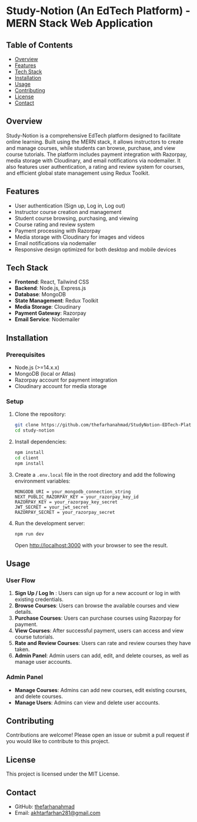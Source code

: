 # Study-Notion (An EdTech Platform) - MERN Stack Web Application

## Table of Contents

- [Overview](#overview)
- [Features](#features)
- [Tech Stack](#tech-stack)
- [Installation](#installation)
- [Usage](#usage)
- [Contributing](#contributing)
- [License](#license)
- [Contact](#contact)

## Overview

Study-Notion is a comprehensive EdTech platform designed to facilitate online learning. Built using the MERN stack, it allows instructors to create and manage courses, while students can browse, purchase, and view course tutorials. The platform includes payment integration with Razorpay, media storage with Cloudinary, and email notifications via nodemailer. It also features user authentication, a rating and review system for courses, and efficient global state management using Redux Toolkit.

## Features

- User authentication (Sign up, Log in, Log out)
- Instructor course creation and management
- Student course browsing, purchasing, and viewing
- Course rating and review system
- Payment processing with Razorpay
- Media storage with Cloudinary for images and videos
- Email notifications via nodemailer
- Responsive design optimized for both desktop and mobile devices

## Tech Stack

- **Frontend**: React, Tailwind CSS
- **Backend**: Node.js, Express.js
- **Database**: MongoDB
- **State Management**: Redux Toolkit
- **Media Storage**: Cloudinary
- **Payment Gateway**: Razorpay
- **Email Service**: Nodemailer

## Installation

### Prerequisites

- Node.js (>=14.x.x)
- MongoDB (local or Atlas)
- Razorpay account for payment integration
- Cloudinary account for media storage

### Setup

1. Clone the repository:

   ```sh
   git clone https://github.com/thefarhanahmad/StudyNotion-EDTech-Platform.git
   cd study-notion
   ```

2. Install dependencies:

   ```sh
   npm install
   cd client
   npm install

   ```

3. Create a `.env.local` file in the root directory and add the following environment variables:

   ```env
   MONGODB_URI = your_mongodb_connection_string
   NEXT_PUBLIC_RAZORPAY_KEY = your_razorpay_key_id
   RAZORPAY_KEY = your_razorpay_key_secret
   JWT_SECRET = your_jwt_secret
   RAZORPAY_SECRET = your_razorpay_secret
   ```

4. Run the development server:

   ```sh
   npm run dev
   ```

   Open [http://localhost:3000](http://localhost:3000) with your browser to see the result.

## Usage

### User Flow

1. **Sign Up / Log In** : Users can sign up for a new account or log in with existing credentials.
2. **Browse Courses**: Users can browse the available courses and view details.
3. **Purchase Courses**: Users can purchase courses using Razorpay for payment.
4. **View Courses**: After successful payment, users can access and view course tutorials.
5. **Rate and Review Courses**: Users can rate and review courses they have taken.
6. **Admin Panel**: Admin users can add, edit, and delete courses, as well as manage user accounts.

### Admin Panel

- **Manage Courses**: Admins can add new courses, edit existing courses, and delete courses.
- **Manage Users**: Admins can view and delete user accounts.

## Contributing

Contributions are welcome! Please open an issue or submit a pull request if you would like to contribute to this project.

## License

This project is licensed under the MIT License.

## Contact

- GitHub: [thefarhanahmad](https://github.com/thefarhanahmad)
- Email: akhtarfarhan281@gmail.com

